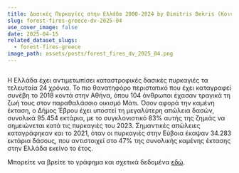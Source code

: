 ```yaml
---
title: Δασικές Πυρκαγίες στην Ελλάδα 2000-2024 by Dimitris Bekris (Κοινότητα)
slug: forest-fires-greece-dv-2025-04
use_cover_image: false
date: 2025-04-15
related_dataset_slugs:
  - forest-fires-greece
image_path: assets/posts/forest_fires_dv_2025_04.png
---
```


<img src="{{ site.baseurl }}/{{ item.image_path | default: 'assets/posts/forest_fires_dv_2025_04.png' }}" class="img-fluid w-100 h-100" alt="">

Η Ελλάδα έχει αντιμετωπίσει καταστροφικές δασικές πυρκαγιές τα τελευταία 24 χρόνια. Το πιο θανατηφόρο περιστατικό που έχει καταγραφεί συνέβη το 2018 κοντά στην Αθήνα, όπου 104 άνθρωποι έχασαν τραγικά
τη ζωή τους στον παραθαλάσσιο οικισμό Μάτι. Όσον αφορά την καμένη έκταση, ο Δήμος Έβρου έχει υποστεί τη μεγαλύτερη απώλεια δασών, συνολικά 95.454 εκτάρια, με το συγκλονιστικό 83% αυτής της ζημιάς να
σημειώνεται κατά τις πυρκαγιές του 2023. Σημαντικές απώλειες καταγράφηκαν και το 2021, όταν οι πυρκαγιές στην Εύβοια έκαψαν 34.283 εκτάρια δάσους, που αντιστοιχεί στο 47% της συνολικής καμένης έκτασης
στην Ελλάδα εκείνο το έτος.

Μπορείτε να βρείτε το γράφημα και σχετικά δεδομένα [εδώ](https://dataforgreece.com/data-directory/forest-fires-greece/).